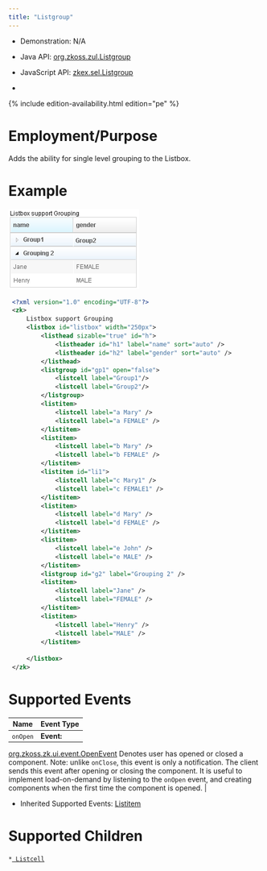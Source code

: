 ```yaml
---
title: "Listgroup"
---
```



- Demonstration: N/A
- Java API: [org.zkoss.zul.Listgroup](https://www.zkoss.org/javadoc/latest/zk/org/zkoss/zul/Listgroup.html)
- JavaScript API:
  [zkex.sel.Listgroup](https://www.zkoss.org/javadoc/latest/jsdoc/classes/zkex.sel.Listgroup.html)

- <!--REQUIRED ZK EDITION: PE -->
{% include edition-availability.html edition="pe" %}

# Employment/Purpose

Adds the ability for single level grouping to the Listbox.

# Example

![](/zk_component_ref/images/ZKComRef_Listgroup_Example.PNG)

```xml
 <?xml version="1.0" encoding="UTF-8"?>
 <zk>
     Listbox support Grouping
     <listbox id="listbox" width="250px">
         <listhead sizable="true" id="h">
             <listheader id="h1" label="name" sort="auto" />
             <listheader id="h2" label="gender" sort="auto" />
         </listhead>
         <listgroup id="gp1" open="false">
             <listcell label="Group1"/>
             <listcell label="Group2"/>
         </listgroup>
         <listitem>
             <listcell label="a Mary" />
             <listcell label="a FEMALE" />
         </listitem>
         <listitem>
             <listcell label="b Mary" />
             <listcell label="b FEMALE" />
         </listitem>
         <listitem id="li1">
             <listcell label="c Mary1" />
             <listcell label="c FEMALE1" />
         </listitem>
         <listitem>
             <listcell label="d Mary" />
             <listcell label="d FEMALE" />
         </listitem>
         <listitem>
             <listcell label="e John" />
             <listcell label="e MALE" />
         </listitem>
         <listgroup id="g2" label="Grouping 2" />
         <listitem>
             <listcell label="Jane" />
             <listcell label="FEMALE" />
         </listitem>
         <listitem>
             <listcell label="Henry" />
             <listcell label="MALE" />
         </listitem>
 
     </listbox>
 </zk>
```

# Supported Events

| Name | Event Type |
|---|---|
| `onOpen` | <strong>Event:</strong>
[org.zkoss.zk.ui.event.OpenEvent](https://www.zkoss.org/javadoc/latest/zk/org/zkoss/zk/ui/event/OpenEvent.html) Denotes user has
opened or closed a component. Note:
unlike `onClose`, this event is only a notification. The
client sends this event after opening or closing the component.
It is useful to implement load-on-demand by listening to the
`onOpen` event, and creating components when the first time
the component is opened. |

- Inherited Supported Events: [ Listitem]({{site.baseurl}}/zk_component_ref/listitem#Supported_Events)

# Supported Children

`*`[` Listcell`]({{site.baseurl}}/zk_component_ref/listcell)
